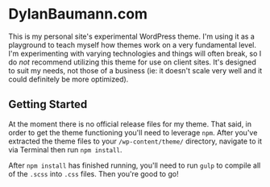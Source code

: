 # DylanBaumann.com

This is my personal site's experimental WordPress theme. I'm using it as a playground to teach myself how themes work on a very fundamental level. I'm experimenting with varying technologies and things will often break, so I do _not_ recommend utilizing this theme for use on client sites. It's designed to suit my needs, not those of a business (ie: it doesn't scale very well and it could definitely be more optimized).

## Getting Started

At the moment there is no official release files for my theme. That said, in order to get the theme functioning you'll need to leverage `npm`. After you've extracted the theme files to your `/wp-content/theme/` directory, navigate to it via Terminal then run `npm install`.

After `npm install` has finished running, you'll need to run `gulp` to compile all of the `.scss` into `.css` files. Then you're good to go!
